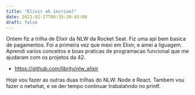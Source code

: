 ```yaml
---
title: "Elixir eh incrivel"
date: 2021-02-27T06:35:20-03:00
draft: false
---
```


Ontem fiz a trilha de Elixir da NLW da Rocket Seat. Fiz uma api bem basica de pagamentos. Foi a primeira vez que mexi em Elixir, e amei a liguagem. Aprendi varios conceitos e boas praticas de programacao funcional que me ajudaram com os projetos da 42.

- https://github.com/librity/nlw_elixir

Hoje vou fazer as outras duas trilhas do NLW: Node e React. Tambem vou fazer o netwhat, e se der tempo continuar trabalahndo no printf.

